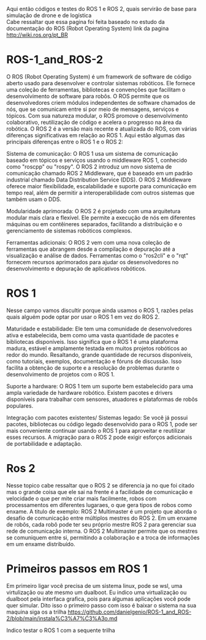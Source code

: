 Aqui então  códigos e testes do ROS 1 e ROS 2,  quais servirão de base para simulação de drone e  de logística   
Cabe ressaltar que essa pagina foi feita baseado no estudo da documentação do ROS  (Robot Operating System)  link da pagina http://wiki.ros.org/pt_BR 
# ROS-1_and_ROS-2 


O ROS (Robot Operating System) é um framework de software de código aberto usado para desenvolver e controlar sistemas robóticos. Ele fornece uma coleção de ferramentas, bibliotecas e convenções que facilitam o desenvolvimento de software para robôs. O ROS permite que os desenvolvedores criem módulos independentes de software chamados de nós, que se comunicam entre si por meio de mensagens, serviços e tópicos. Com sua natureza modular, o ROS promove o desenvolvimento colaborativo, reutilização de código e acelera o progresso na área da robótica.
 O ROS 2 é a versão mais recente e atualizada do ROS, com várias diferenças significativas em relação ao ROS 1. Aqui estão algumas das principais diferenças entre o ROS 1 e o ROS 2:

Sistema de comunicação: O ROS 1 usa um sistema de comunicação baseado em tópicos e serviços usando o middleware ROS 1, conhecido como "roscpp" ou "rospy". O ROS 2 introduz um novo sistema de comunicação chamado ROS 2 Middleware, que é baseado em um padrão industrial chamado Data Distribution Service (DDS). O ROS 2 Middleware oferece maior flexibilidade, escalabilidade e suporte para comunicação em tempo real, além de permitir a interoperabilidade com outros sistemas que também usam o DDS.

Modularidade aprimorada: O ROS 2 é projetado com uma arquitetura modular mais clara e flexível. Ele permite a execução de nós em diferentes máquinas ou em contêineres separados, facilitando a distribuição e o gerenciamento de sistemas robóticos complexos.

Ferramentas adicionais: O ROS 2 vem com uma nova coleção de ferramentas que abrangem desde a compilação e depuração até a visualização e análise de dados. Ferramentas como o "ros2cli" e o "rqt" fornecem recursos aprimorados para ajudar os desenvolvedores no desenvolvimento e depuração de aplicativos robóticos.

 # ROS 1
Nesse campo vamos discultir porque ainda usamos o ROS 1, razões pelas quais alguém pode optar por usar o ROS 1 em vez do ROS 2.

Maturidade e estabilidade: Ele tem uma comunidade de desenvolvedores ativa e estabelecida, bem como uma vasta quantidade de pacotes e bibliotecas disponíveis. Isso significa que o ROS 1 é uma plataforma madura, estável e amplamente testada em muitos projetos robóticos ao redor do mundo. Resaltando,  grande quantidade de recursos disponíveis, como tutoriais, exemplos, documentação e fóruns de discussão. Isso facilita a obtenção de suporte e a resolução de problemas durante o desenvolvimento de projetos com o ROS 1.

Suporte a hardware: O ROS 1 tem um suporte bem estabelecido para uma ampla variedade de hardware robótico. Existem pacotes e drivers disponíveis para trabalhar com sensores, atuadores e plataformas de robôs populares.

Integração com pacotes existentes/ Sistemas legado: Se você já possui pacotes, bibliotecas ou código legado desenvolvido para o ROS 1, pode ser mais conveniente continuar usando o ROS 1 para aproveitar e reutilizar esses recursos. A migração para o ROS 2 pode exigir esforços adicionais de portabilidade e adaptação.

# Ros 2
Nesse topico cabe ressaltar que o ROS 2 se diferencia ja no que foi citado mas o grande coisa que ele sai na frente é a facilidade de comunicação e velocidade o que per mite criar mais facilmente, robos com processamentos em diferentes lugaraes, o que gera tipos de robos como enxame. A titulo de exemplo:  ROS 2 Multimaster é um projeto que aborda o desafio de comunicação entre múltiplos mestres do ROS 2. Em um enxame de robôs, cada robô pode ter seu próprio mestre ROS 2 para gerenciar sua rede de comunicação interna. O ROS 2 Multimaster permite que os mestres se comuniquem entre si, permitindo a colaboração e a troca de informações em um enxame distribuído. 

# Primeiros passos em ROS 1
Em primeiro ligar você precisa de um sistema linux, pode se wsl, uma virtulização ou ate mesmo  um dualboot. Eu indico uma virtualização ou dualboot pela interfaca grafica, pois para algumas aplicações você pode quer simular. Dito isso o primeiro passo com isso é baixar o sistema na sua maquina siga os a trilha https://github.com/danielgenio/ROS-1_and_ROS-2/blob/main/instala%C3%A7%C3%A3o.md

Indico testar o ROS 1 com a sequente trilha 


